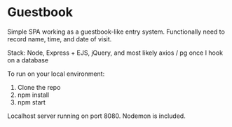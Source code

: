 # Guestbook

Simple SPA working as a guestbook-like entry system. Functionally need to record name, time, and date of visit. 

Stack: Node, Express + EJS, jQuery, and most likely axios / pg once I hook on a database 

To run on your local environment: 

1. Clone the repo
2. npm install 
3. npm start 

Localhost server running on port 8080. Nodemon is included. 